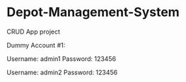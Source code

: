 # Depot-Management-System
CRUD App project

Dummy Account #1:

Username: admin1
Password: 123456

Username: admin2
Password: 123456
